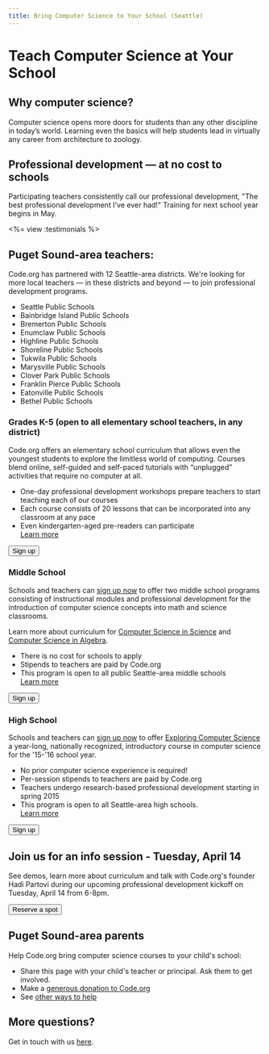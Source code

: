 ```yaml
---
title: Bring Computer Science to Your School (Seattle)
---
```


# Teach Computer Science at Your School

## Why computer science?

Computer science opens more doors for students than any other discipline in today’s world. Learning even the basics will help students lead in virtually any career  from architecture to zoology.

## Professional development — at no cost to schools
Participating teachers consistently call our professional development, "The best professional development I've ever had!" Training for next school year begins in May.

<%= view :testimonials %>

## Puget Sound-area teachers:

Code.org has partnered with 12 Seattle-area districts. We're looking for more local teachers — in these districts and beyond — to join professional development programs. 

- Seattle Public Schools
- Bainbridge Island Public Schools
- Bremerton Public Schools
- Enumclaw Public Schools
- Highline Public Schools
- Shoreline Public Schools
- Tukwila Public Schools
- Marysville Public Schools
- Clover Park Public Schools
- Franklin Pierce Public Schools
- Eatonville Public Schools
- Bethel Public Schools

### Grades K-5 (open to all elementary school teachers, in any district)

Code.org offers an elementary school curriculum that allows even the youngest students to explore the limitless world of computing. Courses blend online, self-guided and self-paced tutorials with “unplugged” activities that require no computer at all.

- One-day professional development workshops prepare teachers to start teaching each of our courses
- Each course consists of 20 lessons that can be incorporated into any classroom at any pace
- Even kindergarten-aged pre-readers can participate<br />
[Learn more](/k5)

[<button>Sign up</button>](/professional-development-workshops)


### Middle School

Schools and teachers can [sign up now](http://www.jotformpro.com/form/50198109848969) to offer two middle school programs consisting of instructional modules and professional development for the introduction of computer science concepts into math and science classrooms.

Learn more about curriculum for [Computer Science in Science](/curriculum/mss) and [Computer Science in Algebra](/curriculum/msm).

- There is no cost for schools to apply
- Stipends to teachers are paid by Code.org
- This program is open to all public Seattle-area middle schools<br />
[Learn more](/educate/professional-development)

[<button>Sign up</button>](http://www.jotformpro.com/form/50198109848969)

### High School
Schools and teachers can [sign up now](http://www.jotformpro.com/form/50198109848969) to offer [Exploring Computer Science](http://exploringcs.org/curriculum) a year-long, nationally recognized, introductory course in computer science for the '15-'16 school year.

- No prior computer science experience is required!
- Per-session stipends to teachers are paid by Code.org
- Teachers undergo research-based professional development starting in spring 2015
- This program is open to all Seattle-area high schools.<br />
[Learn more](/educate/professional-development)

[<button>Sign up</button>](http://www.jotformpro.com/form/50198109848969)


## Join us for an info session - Tuesday, April 14

See demos, learn more about curriculum and talk with Code.org's founder Hadi Partovi during our upcoming professional development kickoff on Tuesday, April 14 from 6-8pm.

[<button>Reserve a spot</button>](https://www.eventbrite.com/e/codeorgs-puget-sound-kickoff-tickets-16403153273)


## Puget Sound-area parents

Help Code.org bring computer science courses to your child's school:

* Share this page with your child's teacher or principal. Ask them to get involved.
* Make a [generous donation to Code.org](/donate)
* See [other ways to help](/help)

## More questions?

Get in touch with us [here](http://support.code.org/).
